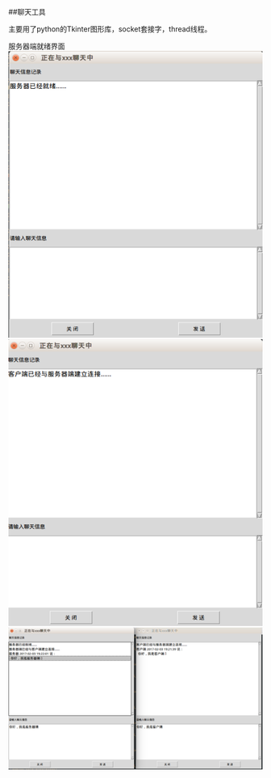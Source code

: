 ##聊天工具

主要用了python的Tkinter图形库，socket套接字，thread线程。

服务器端就绪界面
![](./chat1.png)
![](./chat2.png)
![](./chat3.png)

